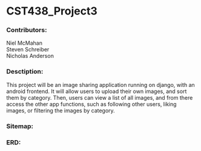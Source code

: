 # CST438_Project3

### Contributors:
Niel McMahan  
Steven Schreiber  
Nicholas Anderson

### Desctiption:
This project will be an image sharing application running on django, with an android frontend. It will allow users to upload their own images, and sort them by category. Then, users can view a list of all images, and from there access the other app functions, such as following other users, liking images, or filtering the images by category.

### Sitemap:


### ERD:
